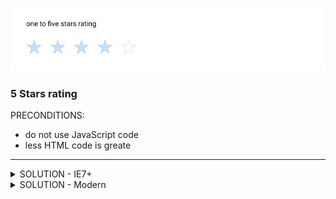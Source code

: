 ![5 Stars rating](https://raw.githubusercontent.com/denisnarush/sessions-examples/master/stars-rating/stars-rating.png)
### 5 Stars rating
PRECONDITIONS:
- do not use JavaScript code
- less HTML code is greate

___

<details><summary>SOLUTION - IE7+</summary>
<p>

HTML:
```html
<div class="rating">
  <input type="radio" id="rating12_1" name="rating12" value="1">
  <label for="rating12_1"></label>
  <input type="radio" id="rating12_2" name="rating12" value="2">
  <label for="rating12_2"></label>
  <input type="radio" id="rating12_3" name="rating12" value="3">
  <label for="rating12_3"></label>
  <input type="radio" id="rating12_4" name="rating12" value="4" checked>
  <label for="rating12_4"></label>
  <input type="radio" id="rating12_5" name="rating12" value="5">
  <label for="rating12_5"></label>
</div>
```
CSS:
```css

.rating {
  font-size: 0;
}

input{
  display: none;
}

label,
input {
  display: inline-block;
  vertical-align: middle;

  margin: 0;
  padding: 0;

  width: 50px;
  height: 50px;
}

input,
label,
input:checked {
  background: yellow;
}

input:checked ~ input,
input:checked + label ~ label {
  background: gray;
}
 ```

</p>
</details>

<details><summary>SOLUTION - Modern</summary>
<p>

HTML:
```html
<div class="rating">
  <input type="radio" name="starts">
  <input type="radio" name="starts">
  <input type="radio" name="starts" checked>
  <input type="radio" name="starts">
  <input type="radio" name="starts">
</div>
```
CSS:
```css
.rating {
  display: flex;
}

input {
  -webkit-appearance: none;
  -moz-appearance: none;
}

input {
  margin: 0;
  padding: 0;

  width: 50px;
  height: 50px;
}

input,
input:checked {
  background-image: url('data:image/svg+xml;base64,PHN2ZyB2ZXJzaW9uPSIxLjEiIHhtbG5zPSJodHRwOi8vd3d3LnczLm9yZy8yMDAwL3N2ZyIgeG1sbnM6eGxpbms9Imh0dHA6Ly93d3cudzMub3JnLzE5OTkveGxpbmsiIHg9IjBweCIgeT0iMHB4IiB3aWR0aD0iMjBweCIgaGVpZ2h0PSIyMHB4IiB2aWV3Qm94PSIwIDAgMjAgMjAiIGVuYWJsZS1iYWNrZ3JvdW5kPSJuZXcgMCAwIDIwIDIwIiB4bWw6c3BhY2U9InByZXNlcnZlIj48cG9seWdvbiBmaWxsPSIjRkZERjg4IiBwb2ludHM9IjEwLDAgMTMuMDksNi41ODMgMjAsNy42MzkgMTUsMTIuNzY0IDE2LjE4LDIwIDEwLDE2LjU4MyAzLjgyLDIwIDUsMTIuNzY0IDAsNy42MzkgNi45MSw2LjU4MyAiLz48L3N2Zz4=');
  background-position: center center;
  background-size: 100%;
  background-color: transparent;
  background-repeat: no-repat;
}

input:checked ~ input {
  filter: grayscale(100%);
}
```

</p>
</details>
